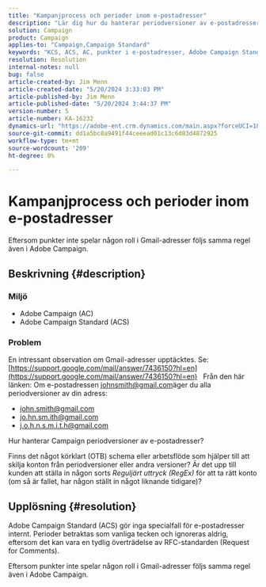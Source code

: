 ```yaml
---
title: "Kampanjprocess och perioder inom e-postadresser"
description: "Lär dig hur du hanterar periodversioner av e-postadresser i Adobe Campaign Standard."
solution: Campaign
product: Campaign
applies-to: "Campaign,Campaign Standard"
keywords: "KCS, ACS, AC, punkter i e-postadresser, Adobe Campaign Standard, Adobe Campaign, Frågor och svar"
resolution: Resolution
internal-notes: null
bug: false
article-created-by: Jim Menn
article-created-date: "5/20/2024 3:33:03 PM"
article-published-by: Jim Menn
article-published-date: "5/20/2024 3:44:37 PM"
version-number: 5
article-number: KA-16232
dynamics-url: "https://adobe-ent.crm.dynamics.com/main.aspx?forceUCI=1&pagetype=entityrecord&etn=knowledgearticle&id=5ff0d63d-be16-ef11-9f8a-6045bd006268"
source-git-commit: dd1a5bc8a9491f44ceeead01c13c6d83d4872925
workflow-type: tm+mt
source-wordcount: '209'
ht-degree: 0%

---
```


# Kampanjprocess och perioder inom e-postadresser


Eftersom punkter inte spelar någon roll i Gmail-adresser följs samma regel även i Adobe Campaign.

## Beskrivning {#description}


### <b>Miljö</b>

- Adobe Campaign (AC)
- Adobe Campaign Standard (ACS)




### <b>Problem</b>

En intressant observation om Gmail-adresser upptäcktes. Se: [https://support.google.com/mail/answer/7436150?hl=en](https://support.google.com/mail/answer/7436150?hl=en)
 
Från den här länken: Om e-postadressen [johnsmith@gmail.com](mailto:johnsmith@gmail.com)äger du alla periodversioner av din adress:

- [john.smith@gmail.com](mailto:john.smith@gmail.com)
- [jo.hn.sm.ith@gmail.com](mailto:jo.hn.sm.ith@gmail.com)
- [j.o.h.n.s.m.i.t.h@gmail.com](mailto:j.o.h.n.s.m.i.t.h@gmail.com)


Hur hanterar Campaign periodversioner av e-postadresser?

Finns det något körklart (OTB) schema eller arbetsflöde som hjälper till att skilja konton från periodversioner eller andra versioner? Är det upp till kunden att ställa in någon sorts *Reguljärt uttryck (RegEx)* för att ta rätt konto (om så är fallet, har någon ställt in något liknande tidigare)?


## Upplösning {#resolution}


Adobe Campaign Standard (ACS) gör inga specialfall för e-postadresser internt. Perioder betraktas som vanliga tecken och ignoreras aldrig, eftersom det kan vara en tydlig överträdelse av RFC-standarden (Request for Comments).

Eftersom punkter inte spelar någon roll i Gmail-adresser följs samma regel även i Adobe Campaign.
